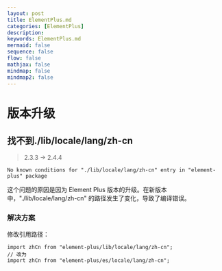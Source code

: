 ```yaml
---
layout: post
title: ElementPlus.md
categories: [ElementPlus]
description: 
keywords: ElementPlus.md
mermaid: false
sequence: false
flow: false
mathjax: false
mindmap: false
mindmap2: false
---
```

# 版本升级

## 找不到./lib/locale/lang/zh-cn

> 2.3.3 -> 2.4.4

```shell
No known conditions for "./lib/locale/lang/zh-cn" entry in "element-plus" package
```



这个问题的原因是因为 Element Plus 版本的升级。在新版本中，"./lib/locale/lang/zh-cn" 的路径发生了变化，导致了编译错误。


### 解决方案

修改引用路径：

```tsx
import zhCn from "element-plus/lib/locale/lang/zh-cn";
// 改为
import zhCn from "element-plus/es/locale/lang/zh-cn";
```
